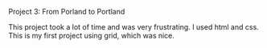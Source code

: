 Project 3: From Porland to Portland

This project took a lot of time and was very frustrating. I used html and css. This is my first project using grid, which was nice. 
